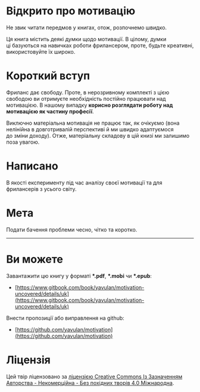 # Відкрито про мотивацію

Не&nbsp;звик читати передмов у&nbsp;книгах, отож, розпочнемо швидко.

Ця&nbsp;книга містить деякі думки щодо мотивації. В&nbsp;цілому, думки ці&nbsp;базуються на&nbsp;навичках роботи фрилансером, проте, будьте креативні, використовуйте їх&nbsp;широко.

# Короткий вступ

Фриланс дає свободу. Проте, в&nbsp;нерозривному комплекті з&nbsp;цією свободою ви&nbsp;отримуєте необхідність постійно працювати над мотивацією.
В&nbsp;нашому випадку **корисно розглядати роботу над мотивацією як&nbsp;частину професії**.

Виключно матеріальна мотивація не&nbsp;працює так, як&nbsp;очікуємо (вона нелінійна в&nbsp;довготривалій перспективі й&nbsp;ми&nbsp;швидко адаптуємося до&nbsp;зміни доходу).
Отже, матеріальну складову в&nbsp;цій книзі ми&nbsp;залишимо поза увагою.

# Написано

В&nbsp;якості експерименту під час аналізу своєї мотивації та&nbsp;для фрилансерів з&nbsp;усього світу.

# Мета

Подати бачення проблеми чесно, чітко та&nbsp;коротко.

***
# Ви&nbsp;можете

Завантажити цю&nbsp;книгу у&nbsp;форматі **\*.pdf**, **\*.mobi** чи **\*.epub**:
* [https://www.gitbook.com/book/yavulan/motivation-uncovered/details/uk](https://www.gitbook.com/book/yavulan/motivation-uncovered/details/uk)

Внести пропозиції або виправлення на&nbsp;github:
* [https://github.com/yavulan/motivation](https://github.com/yavulan/motivation)

# Ліцензія

Цей твір ліцензовано за <a rel="license" href="http://creativecommons.org/licenses/by-nc-nd/4.0/">ліцензією Creative Commons Із Зазначенням Авторства - Некомерційна - Без похідних творів 4.0 Міжнародна</a>.
